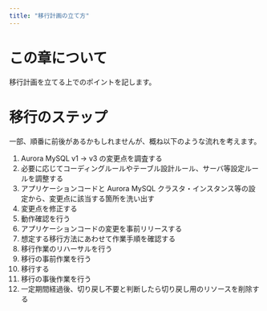 ```yaml
---
title: "移行計画の立て方"
---
```

# この章について

移行計画を立てる上でのポイントを記します。

# 移行のステップ

一部、順番に前後があるかもしれませんが、概ね以下のような流れを考えます。

1. Aurora MySQL v1 → v3 の変更点を調査する
2. 必要に応じてコーディングルールやテーブル設計ルール、サーバ等設定ルールを調整する
3. アプリケーションコードと Aurora MySQL クラスタ・インスタンス等の設定から、変更点に該当する箇所を洗い出す
4. 変更点を修正する
5. 動作確認を行う
6. アプリケーションコードの変更を事前リリースする
7. 想定する移行方法にあわせて作業手順を確認する
8. 移行作業のリハーサルを行う
9. 移行の事前作業を行う
10. 移行する
11. 移行の事後作業を行う
12. 一定期間経過後、切り戻し不要と判断したら切り戻し用のリソースを削除する
